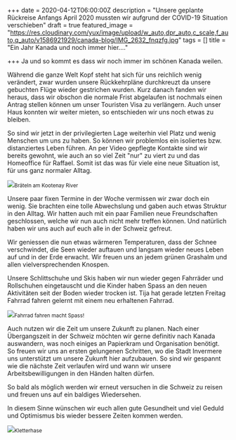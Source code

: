 +++
date = 2020-04-12T06:00:00Z
description = "Unsere geplante Rückreise Anfangs April 2020 mussten wir aufgrund der COVID-19 Situation verschieben"
draft = true
featured_image = "https://res.cloudinary.com/yux/image/upload/w_auto,dpr_auto,c_scale,f_auto,q_auto/v1586921929/canada-blog/IMG_2632_fnqzfg.jpg"
tags = []
title = "Ein Jahr Kanada und noch immer hier...."

+++
Ja und so kommt es dass wir noch immer im schönen Kanada weilen.

Während die ganze Welt Kopf steht hat sich für uns reichlich wenig verändert, zwar wurden unsere Rückkehrpläne durchkreuzt da unsere gebuchten Flüge wieder gestrichen wurden. Kurz danach fanden wir heraus, dass wir obschon die normale Frist abgelaufen ist nochmals einen Antrag stellen können um unser Touristen Visa zu verlängern. Auch unser Haus konnten wir weiter mieten, so entschieden wir uns noch etwas zu bleiben.

So sind wir jetzt in der privilegierten Lage weiterhin viel Platz und wenig Menschen um uns zu haben. So können wir problemlos ein isoliertes bzw. distanziertes Leben führen. An per Video gepflegte Kontakte sind wir bereits gewohnt, wie auch an so viel Zeit "nur" zu viert zu und das Homeoffice für Raffael. Somit ist das was für viele eine neue Situation ist, für uns ganz normaler Alltag.

![](https://res.cloudinary.com/yux/image/upload/w_auto,dpr_auto,c_scale,f_auto,q_auto/v1586922278/canada-blog/IMG_2603_pnfcdw.jpg)<small>Bräteln am Kootenay River</small>

Unsere paar fixen Termine in der Woche vermissen wir zwar doch ein wenig. Sie brachten eine tolle Abwechslung und gaben auch etwas Struktur in den Alltag. Wir hatten auch mit ein paar Familien neue Freundschaften geschlossen, welche wir nun auch nicht mehr treffen können. Und natürlich haben wir uns auch auf euch alle in der Schweiz gefreut.

Wir geniessen die nun etwas wärmeren Temperaturen, dass der Schnee verschwindet, die Seen wieder auftauen und langsam wieder neues Leben auf und in der Erde erwacht. Wir freuen uns an jedem grünen Grashalm und allen vielversprechenden Knospen.

Unsere Schlittschuhe und Skis haben wir nun wieder gegen Fahrräder und Rollschuhen eingetauscht und die Kinder haben Spass an den neuen Aktivitäten seit der Boden wieder trocken ist. Tija hat gerade letzten Freitag Fahrrad fahren gelernt mit einem neu erhaltenen Fahrrad.

![](https://res.cloudinary.com/yux/image/upload/w_auto,dpr_auto,c_scale,f_auto,q_auto/v1586921544/canada-blog/IMG_2798_fta4lz.jpg)<small>Fahrrad fahren macht Spass!</small>

Auch nutzen wir die Zeit um unsere Zukunft zu planen. Nach einer Übergangszeit in der Schweiz möchten wir gerne definitiv nach Kanada auswandern, was noch einiges an Papierkram und Organisation benötigt. So freuen wir uns an ersten gelungenen Schritten, wo die Stadt Invermere uns unterstützt um unsere Zukunft hier aufzubauen. So sind wir gespannt wie die nächste Zeit verlaufen wird und wann wir unsere Arbeitsbewilligungen in den Händen halten dürfen.

So bald als möglich werden wir erneut versuchen in die Schweiz zu reisen und freuen uns auf ein baldiges Wiedersehen.

In diesem Sinne wünschen wir euch allen gute Gesundheit und viel Geduld und Optimismus bis wieder bessere Zeiten kommen werden.

![](https://res.cloudinary.com/yux/image/upload/w_auto,dpr_auto,c_scale,f_auto,q_auto/v1586921863/canada-blog/IMG_2673_aguvct.jpg)<small>Kletterhase</small>